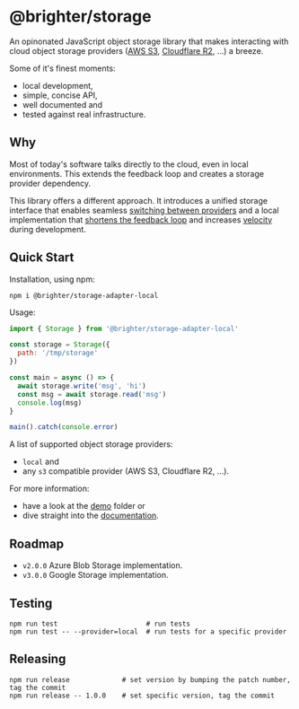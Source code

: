 # @brighter/storage

An opinonated JavaScript object storage library that makes interacting with cloud object storage providers ([AWS S3](https://aws.amazon.com/s3/), [Cloudflare R2](https://www.cloudflare.com/products/r2/), ...) a breeze.

Some of it's finest moments:

- local development,
- simple, concise API,
- well documented and
- tested against real infrastructure.

## Why

Most of today's software talks directly to the cloud, even in local environments. This extends the feedback loop and creates a storage provider dependency.

This library offers a different approach. It introduces a unified storage interface that enables seamless [switching between providers](https://www.cloudflare.com/learning/cloud/what-is-vendor-lock-in/) and a local implementation that [shortens the feedback loop](https://twitter.com/kentbeck/status/531964254946328576) and increases [velocity](https://arc.codes/docs/en/guides/developer-experience/local-development) during development.

## Quick Start

Installation, using npm:

```
npm i @brighter/storage-adapter-local
```

Usage:

```js
import { Storage } from '@brighter/storage-adapter-local'

const storage = Storage({
  path: '/tmp/storage'
})

const main = async () => {
  await storage.write('msg', 'hi')
  const msg = await storage.read('msg')
  console.log(msg)
}

main().catch(console.error)
```

A list of supported object storage providers:

- `local` and
- any `s3` compatible provider (AWS S3, Cloudflare R2, ...).

For more information:

- have a look at the [demo](src/storage/demo/) folder or
- dive straight into the [documentation](src/storage/docs/Storage.md).

## Roadmap

- `v2.0.0` Azure Blob Storage implementation.
- `v3.0.0` Google Storage implementation.

## Testing

```
npm run test                      # run tests
npm run test -- --provider=local  # run tests for a specific provider
```

## Releasing

```
npm run release             # set version by bumping the patch number, tag the commit
npm run release -- 1.0.0    # set specific version, tag the commit
```
